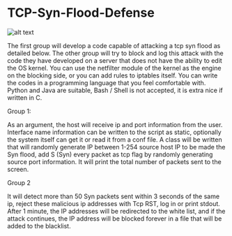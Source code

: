 # TCP-Syn-Flood-Defense

![alt text](https://github.com/boranyldrm/Kangal/blob/master/project_logo.jpeg?raw=true)

The first group will develop a code capable of attacking a tcp syn flood as detailed below. The other group will try to block and log this attack with the code they have developed on a server that does not have the ability to edit the OS kernel. You can use the netfilter module of the kernel as the engine on the blocking side, or you can add rules to iptables itself. You can write the codes in a programming language that you feel comfortable with. Python and Java are suitable, Bash / Shell is not accepted, it is extra nice if written in C.




Group 1:

As an argument, the host will receive ip and port information from the user. Interface name information can be written to the script as static, optionally the system itself can get it or read it from a conf file.
A class will be written that will randomly generate IP between 1-254 source host IP to be made the Syn flood, add S (Syn) every packet as tcp flag by randomly generating source port information. It will print the total number of packets sent to the screen.


Group 2

It will detect more than 50 Syn packets sent within 3 seconds of the same ip, reject these malicious ip addresses with Tcp RST, log in or print stdout. After 1 minute, the IP addresses will be redirected to the white list, and if the attack continues, the IP address will be blocked forever in a file that will be added to the blacklist.
